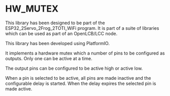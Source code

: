 # HW_MUTEX

This library has been designed to be part of the ESP32_2Servo_2Frog_2TOTI_WiFi program. It is part of a suite of libraries which can be used as part of an OpenLCB/LCC node.

This library has been developed using PlatformIO.

It implements a hardware mutex which a number of pins to be configured as outputs. Only one can be active at a time.

The output pins can be configured to be active high or active low.

When a pin is selected to be active, all pins are made inactive and the configurable delay is started. When the delay expires the selected pin is made active.
